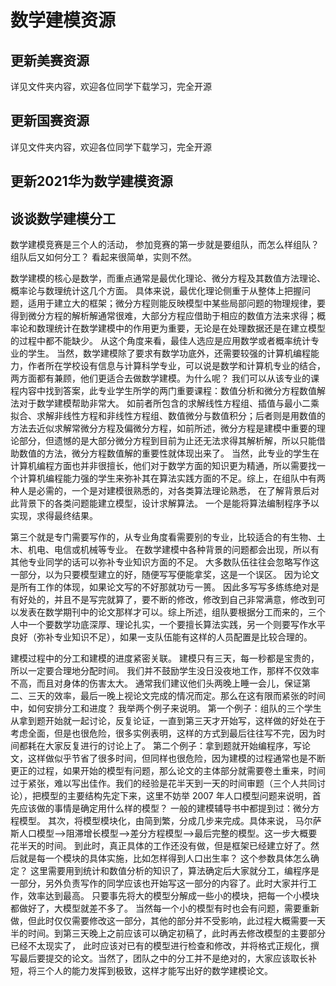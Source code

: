 # 数学建模资源

## 更新美赛资源

详见文件夹内容，欢迎各位同学下载学习，完全开源

## 更新国赛资源

详见文件夹内容，欢迎各位同学下载学习，完全开源

## 更新2021华为数学建模资源

## 谈谈数学建模分工

数学建模竞赛是三个人的活动， 参加竞赛的第一步就是要组队，而怎么样组队？ 组队后又如何分工？ 看起来很简单，实则不然。

数学建模的核心是数学，而重点通常是最优化理论、微分方程及其数值方法理论、概率论与数理统计这几个方面。 具体来说，最优化理论侧重于从整体上把握问题，适用于建立大的框架；微分方程则能反映模型中某些局部问题的物理规律，要得到微分方程的解析解通常很难，大部分方程应借助于相应的数值方法来求得；概率论和数理统计在数学建模中的作用更为重要，无论是在处理数据还是在建立模型的过程中都不能缺少。 从这个角度来看，最佳人选应是应用数学或者概率统计专业的学生。 当然，数学建模除了要求有数学功底外，还需要较强的计算机编程能力，作者所在学校设有信息与计算科学专业，可以说是数学和计算机专业的结合，两方面都有兼顾，他们更适合去做数学建模。为什么呢？ 我们可以从该专业的课程内容中找到答案，此专业学生所学的两门重要课程：数值分析和微分方程数值解法对于数学建模帮助非常大。 如前者所包含的求解线性方程组、插值与最小二乘拟合、求解非线性方程和非线性方程组、数值微分与数值积分；后者则是用数值的方法去近似求解常微分方程及偏微分方程，如前所述，微分方程是建模中重要的理论部分，但遗憾的是大部分微分方程到目前为止还无法求得其解析解，所以只能借助数值的方法，微分方程数值解的重要性就体现出来了。 当然，此专业的学生在计算机编程方面也并非很擅长，他们对于数学方面的知识更为精通，所以需要找一个计算机编程能力强的学生来弥补其在算法实践方面的不足。综上，在组队中有两种人是必需的，一个是对建模很熟悉的，对各类算法理论熟悉， 在了解背景后对此背景下的各类问题能建立模型，设计求解算法。 一个是能将算法编制程序予以实现，求得最终结果。

第三个就是专门需要写作的，从专业角度看需要别的专业，比较适合的有生物、土木、机电、电信或机械等专业。 在数学建模中各种背景的问题都会出现，所以有其他专业同学的话可以弥补专业知识方面的不足。 大多数队伍往往会忽略写作这一部分，以为只要模型建立的好，随便写写便能拿奖，这是一个误区。 因为论文是所有工作的体现，如果论文写的不好那就功亏一篑。 因此多写写多练练绝对是有好处的，并且不是写完就算了，要不断的修改，修改到自己非常满意，修改到可以发表在数学期刊中的论文那样才可以。综上所述，组队要根据分工而来的，三个人中一个要数学功底深厚、理论扎实，一个要擅长算法实践，另一个则要写作水平良好（弥补专业知识不足），如果一支队伍能有这样的人员配置是比较合理的。

建模过程中的分工和建模的进度紧密关联。 建模只有三天，每一秒都是宝贵的，所以一定要合理地分配时间。 我们并不鼓励学生没日没夜地工作，那样不仅效率不高，而且对身体的伤害太大。 通常我们建议他们头两晚上睡一会儿，保证第二、三天的效率，最后一晚上视论文完成的情况而定。那么在这有限而紧张的时间中，如何安排分工和进度？ 我举两个例子来说明。 第一个例子：组队的三个学生从拿到题开始就一起讨论，反复论证，一直到第三天才开始写，这样做的好处在于考虑全面，但是也很危险，很多实例表明，这样的方式到最后往往写不完，因为时间都耗在大家反复进行的讨论上了。 第二个例子：拿到题就开始编程序，写论文，这样做似乎节省了很多时间，但同样也很危险，因为建模的过程通常也是不断更正的过程，如果开始的模型有问题，那么论文的主体部分就需要卷土重来，时间过于紧张，难以写出佳作。我们的经验是花半天到一天的时间审题（三个人共同讨论），把模型的主要结构先定下来，这里不妨举 2007 年人口模型问题来说明，首先应该做的事情是确定用什么样的模型？ 一般的建模辅导书中都提到过：微分方程模型。 其次，将模型模块化，由简到繁，分成几步来完成。具体来说， 马尔萨斯人口模型—>阻滞增长模型—>差分方程模型—>最后完整的模型。这一步大概要花半天的时间。 到此时，真正具体的工作还没有做，但是框架已经建立好了。然后就是每一个模块的具体实施，比如怎样得到人口出生率？ 这个参数具体怎么确定？ 这里需要用到统计和数值分析的知识了，算法确定后大家就分工，编程序是一部分，另外负责写作的同学应该也开始写这一部分的内容了。此时大家并行工作，效率达到最高。 只要事先将大的模型分解成一些小的模块，把每一个小模块都做好了，大模型就差不多了。 当然每一个小的模型有时也会有问题，需要重新做，但此时仅仅需要修改这一部分，其他的部分并不受影响，此过程大概需要一天半的时间。到第三天晚上之前应该可以确定初稿了，此时再去修改模型的主要部分已经不太现实了， 此时应该对已有的模型进行检查和修改，并将格式正规化，撰写最后要提交的论文。当然了，团队之中的分工并不是绝对的，大家应该取长补短，将三个人的能力发挥到极致，这样才能写出好的数学建模论文。
